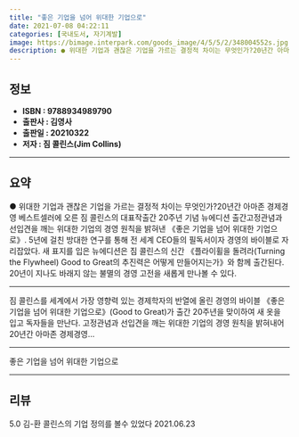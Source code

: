 ```yaml
---
title: "좋은 기업을 넘어 위대한 기업으로"
date: 2021-07-08 04:22:11
categories: [국내도서, 자기계발]
image: https://bimage.interpark.com/goods_image/4/5/5/2/348004552s.jpg
description: ● 위대한 기업과 괜찮은 기업을 가르는 결정적 차이는 무엇인가?20년간 아마존 경제경영 베스트셀러에 오른 짐 콜린스의 대표작출간 20주년 기념 뉴에디션 출간고정관념과 선입견을 깨는 위대한 기업의 경영 원칙을 밝혀낸 《좋은 기업을 넘어 위대한 기업으로》. 5년에 걸친 방대한 연구를 통해
---
```


## **정보**

- **ISBN : 9788934989790**
- **출판사 : 김영사**
- **출판일 : 20210322**
- **저자 : 짐 콜린스(Jim Collins)**

------



## **요약**

●  위대한 기업과 괜찮은 기업을 가르는 결정적 차이는 무엇인가?20년간 아마존 경제경영 베스트셀러에 오른 짐 콜린스의 대표작출간 20주년 기념 뉴에디션 출간고정관념과 선입견을 깨는 위대한 기업의 경영 원칙을 밝혀낸 《좋은 기업을 넘어 위대한 기업으로》. 5년에 걸친 방대한 연구를 통해 전 세계 CEO들의 필독서이자 경영의 바이블로 자리잡았다. 새 표지를 입은 뉴에디션은 짐 콜린스의 신간 《플라이휠을 돌려라(Turning the Flywheel) Good to Great의 추진력은 어떻게 만들어지는가》와 함께 출간된다. 20년이 지나도 바래지 않는 불멸의 경영 고전을 새롭게 만나볼 수 있다.

------

짐 콜린스를 세계에서 가장 영향력 있는 경제학자의 반열에 올린 경영의 바이블 《좋은 기업을 넘어 위대한 기업으로》(Good to Great)가 출간 20주년을 맞이하여 새 옷을 입고 독자들을 만난다. 고정관념과 선입견을 깨는 위대한 기업의 경영 원칙을 밝혀내어 20년간 아마존 경제경영... 

------


좋은 기업을 넘어 위대한 기업으로 

------


## **리뷰** 

5.0 김-환 콜린스의 기업 정의를 볼수 있었다 2021.06.23 <br/>